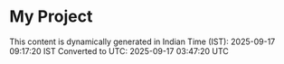 # My Project

This content is dynamically generated in Indian Time (IST): 2025-09-17 09:17:20 IST
Converted to UTC: 2025-09-17 03:47:20 UTC
